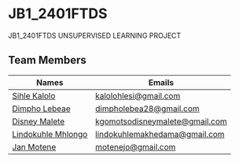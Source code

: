 # JB1_2401FTDS
JB1_2401FTDS UNSUPERVISED LEARNING PROJECT

## Team Members<a class="anchor" id="team-members"></a>

| Names                                                                                     | Emails              
|-------------------------------------------------------------------------------------------------------------------------|----------             
| [Sihle Kalolo](https://github.link)                                                       | kalolohlesi@gmail.com
| [Dimpho Lebeae](https://github.link)                                                      | dimpholebea28@gmail.com
| [Disney Malete ](https://github.link)                                                     | kgomotsodisneymalete@gmail.com
| [Lindokuhle Mhlongo ](https://github.link)                                                | lindokuhlemakhedama@gmail.com
| [Jan Motene](https://github.com/MoneteJan)                                                | motenejo@gmail.com

